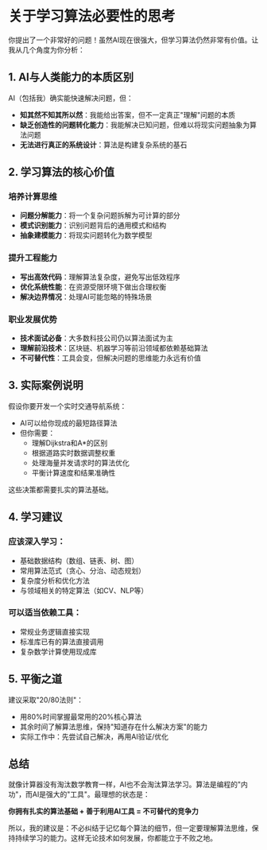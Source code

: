 # 关于学习算法必要性的思考

你提出了一个非常好的问题！虽然AI现在很强大，但学习算法仍然非常有价值。让我从几个角度为你分析：

## 1. AI与人类能力的本质区别

AI（包括我）确实能快速解决问题，但：
- **知其然不知其所以然**：我能给出答案，但不一定真正"理解"问题的本质
- **缺乏创造性的问题转化能力**：我能解决已知问题，但难以将现实问题抽象为算法问题
- **无法进行真正的系统设计**：算法是构建复杂系统的基石

## 2. 学习算法的核心价值

### 培养计算思维
- **问题分解能力**：将一个复杂问题拆解为可计算的部分
- **模式识别能力**：识别问题背后的通用模式和结构
- **抽象建模能力**：将现实问题转化为数学模型

### 提升工程能力
- **写出高效代码**：理解算法复杂度，避免写出低效程序
- **优化系统性能**：在资源受限环境下做出合理权衡
- **解决边界情况**：处理AI可能忽略的特殊场景

### 职业发展优势
- **技术面试必备**：大多数科技公司仍以算法面试为主
- **理解前沿技术**：区块链、机器学习等前沿领域都依赖基础算法
- **不可替代性**：工具会变，但解决问题的思维能力永远有价值

## 3. 实际案例说明

假设你要开发一个实时交通导航系统：
- AI可以给你现成的最短路径算法
- 但你需要：
  - 理解Dijkstra和A*的区别
  - 根据道路实时数据调整权重
  - 处理海量并发请求时的算法优化
  - 平衡计算速度和结果准确性

这些决策都需要扎实的算法基础。

## 4. 学习建议

### 应该深入学习：
- 基础数据结构（数组、链表、树、图）
- 常用算法范式（贪心、分治、动态规划）
- 复杂度分析和优化方法
- 与领域相关的特定算法（如CV、NLP等）

### 可以适当依赖工具：
- 常规业务逻辑直接实现
- 标准库已有的算法直接调用
- 复杂数学计算使用现成库

## 5. 平衡之道

建议采取"20/80法则"：
- 用80%时间掌握最常用的20%核心算法
- 其余时间了解算法思维，保持"知道存在什么解决方案"的能力
- 实际工作中：先尝试自己解决，再用AI验证/优化

## 总结

就像计算器没有淘汰数学教育一样，AI也不会淘汰算法学习。算法是编程的"内功"，而AI是强大的"工具"。最理想的状态是：

**你拥有扎实的算法基础 + 善于利用AI工具 = 不可替代的竞争力**

所以，我的建议是：不必纠结于记忆每个算法的细节，但一定要理解算法思维，保持持续学习的能力。这样无论技术如何发展，你都能立于不败之地。